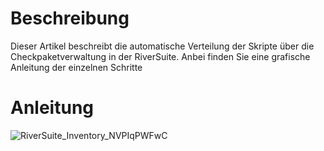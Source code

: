 # Beschreibung

Dieser Artikel beschreibt die automatische Verteilung der Skripte über die Checkpaketverwaltung in der RiverSuite. Anbei finden Sie eine grafische Anleitung der einzelnen Schritte

# Anleitung

![RiverSuite_Inventory_NVPIqPWFwC](https://user-images.githubusercontent.com/119604651/208191048-fe789c13-5868-4915-bfda-94876c889d20.png)
